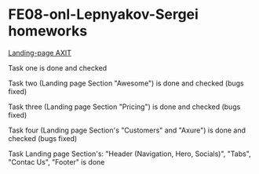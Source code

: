 # FE08-onl-Lepnyakov-Sergei homeworks

[Landing-page AXIT](https://serj-l.github.io/axit-website)

Task one is done and checked

Task two (Landing page Section "Awesome") is done and checked (bugs fixed)

Task three (Landing page Section "Pricing") is done and checked (bugs fixed)

Task four (Landing page Section's "Customers" and "Axure") is done and checked (bugs fixed)

Task Landing page Section's: "Header (Navigation, Hero, Socials)", "Tabs", "Contac Us", "Footer" is done
